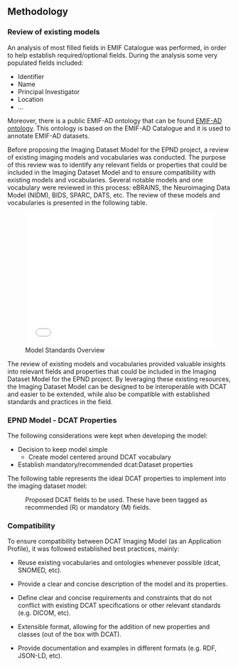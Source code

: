 ## Methodology 

### Review of existing models


An analysis of most filled fields in EMIF Catalogue was performed, in order to help establish required/optional fields.
During the analysis some very populated fields included:

* Identifier
* Name
* Principal Investigator
* Location
* …

Moreover, there is a public EMIF-AD ontology that can be found [EMIF-AD ontology](https://bioportal.bioontology.org/ontologies/EMIF-AD). 
This ontology is based on the EMIF-AD Catalogue and it is used to annotate EMIF-AD datasets.

Before proposing the Imaging Dataset Model for the EPND project, a review of existing imaging models and vocabularies was conducted. The purpose of this review was to identify any relevant fields or properties that could be included in the Imaging Dataset Model and to ensure compatibility with existing models and vocabularies. Several notable models and one vocabulary were reviewed in this process: eBRAINS, the Neuroimaging Data Model (NIDM), BIDS, SPARC, DATS, etc. The review of these models and vocabularies is presented in the following table.

<figure id="mermaid-model-overview">
    <embed src="figures/datasetModelsReview/Standard Overview.html" width="100%", height="300px">
    <figcaption>Model Standards Overview</figcaption>
</figure>

The review of existing models and vocabularies provided valuable insights into relevant fields and properties that could be included in the Imaging Dataset Model for the EPND project. By leveraging these existing resources, the Imaging Dataset Model can be designed to be interoperable with DCAT and easier to be extended, while also be compatible with established standards and practices in the field.


### EPND Model - DCAT Properties

The following considerations were kept when developing the model:

* Decision to keep model simple
  * Create model centered around DCAT vocabulary
* Establish mandatory/recommended dcat:Dataset properties

The following table represents the ideal DCAT properties to implement into the imaging dataset model:

<figure id="dcat-properties">
    <div>
    <span id="dcat-properties-span" data-include-format="markdown" data-include="figures/dcat-properties.md"></span>
    </div>
    <figcaption>Proposed DCAT fields to be used. These have been tagged as recommended (R) or mandatory (M) fields.</figcaption>
</figure>


### Compatibility

To ensure compatibility between DCAT Imaging Model (as an Application Profile), it was followed established best practices, mainly:

- Reuse existing vocabularies and ontologies whenever possible (dcat, SNOMED, etc).

- Provide a clear and concise description of the model and its properties.

- Define clear and concise requirements and constraints that do not conflict with existing DCAT specifications or other relevant standards (e.g. DICOM, etc).

- Extensible format, allowing for the addition of new properties and classes (out of the box with DCAT).

- Provide documentation and examples in different formats (e.g. RDF, JSON-LD, etc).

